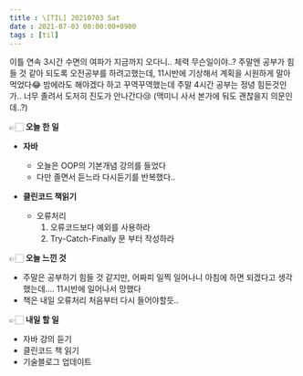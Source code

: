 ```yaml
---
title : \[TIL] 20210703 Sat
date : 2021-07-03 00:00:00+0900
tags : [til]
---
```


이틀 연속 3시간 수면의 여파가 지금까지 오다니.. 체력 무슨일이야..? 주말엔 공부가 힘들 것 같아 되도록 오전공부를 하려고했는데, 11시반에 기상해서 계획을 시원하게 말아먹었다😂
밤에라도 해야겠다 하고 꾸역꾸역했는데 주말 4시간 공부는 정녕 힘든것인가.. 너무 졸려서 도저히 진도가 안나간다😢
(맥미니 사서 본가에 둬도 괜찮을지 의문인데..?)

👉🏻 **오늘 한 일**
- **자바**
	- 오늘은 OOP의 기본개념 강의를 들었다
	- 다만 졸면서 듣느라 다시듣기를 반복했다..

- **클린코드 책읽기**
	- 오류처리
		1. 오류코드보다 예외를 사용하라
		2. Try-Catch-Finally 문 부터 작성하라

👉🏻 **오늘 느낀 것**
- 주말은 공부하기 힘들 것 같지만, 어짜피 일찍 일어나니 아침에 하면 되겠다고 생각했는데…. 11시반에 일어나서 망했다
- 책은 내일 오류처리 처음부터 다시 들어야할듯..

👉🏻 **내일 할 일**
- 자바 강의 듣기
- 클린코드 책 읽기
- 기술블로그 업데이트